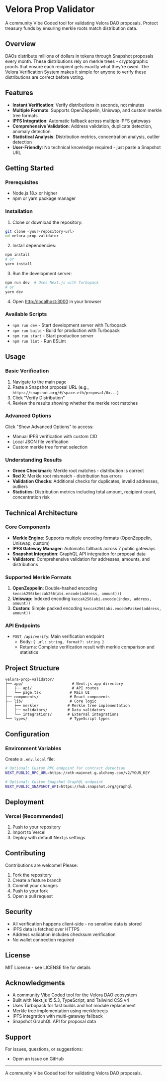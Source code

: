 # Velora Prop Validator

A community Vibe Coded tool for validating Velora DAO proposals. Protect treasury funds by ensuring merkle roots match distribution data.

## Overview

DAOs distribute millions of dollars in tokens through Snapshot proposals every month. These distributions rely on merkle trees - cryptographic proofs that ensure each recipient gets exactly what they're owed. The Velora Verification System makes it simple for anyone to verify these distributions are correct before voting.

## Features

- **Instant Verification**: Verify distributions in seconds, not minutes
- **Multiple Formats**: Supports OpenZeppelin, Uniswap, and custom merkle tree formats
- **IPFS Integration**: Automatic fallback across multiple IPFS gateways
- **Comprehensive Validation**: Address validation, duplicate detection, anomaly detection
- **Statistical Analysis**: Distribution metrics, concentration analysis, outlier detection
- **User-Friendly**: No technical knowledge required - just paste a Snapshot URL

## Getting Started

### Prerequisites

- Node.js 18.x or higher
- npm or yarn package manager

### Installation

1. Clone or download the repository:
```bash
git clone <your-repository-url>
cd velora-prop-validator
```

2. Install dependencies:
```bash
npm install
# or
yarn install
```

3. Run the development server:
```bash
npm run dev  # Uses Next.js with Turbopack
# or
yarn dev
```

4. Open [http://localhost:3000](http://localhost:3000) in your browser

### Available Scripts

- `npm run dev` - Start development server with Turbopack
- `npm run build` - Build for production with Turbopack  
- `npm run start` - Start production server
- `npm run lint` - Run ESLint

## Usage

### Basic Verification

1. Navigate to the main page
2. Paste a Snapshot proposal URL (e.g., `https://snapshot.org/#/space.eth/proposal/0x...`)
3. Click "Verify Distribution"
4. Review the results showing whether the merkle root matches

### Advanced Options

Click "Show Advanced Options" to access:
- Manual IPFS verification with custom CID
- Local JSON file verification
- Custom merkle tree format selection

### Understanding Results

- **Green Checkmark**: Merkle root matches - distribution is correct
- **Red X**: Merkle root mismatch - distribution has errors
- **Validation Checks**: Additional checks for duplicates, invalid addresses, outliers
- **Statistics**: Distribution metrics including total amount, recipient count, concentration risk

## Technical Architecture

### Core Components

- **Merkle Engine**: Supports multiple encoding formats (OpenZeppelin, Uniswap, custom)
- **IPFS Gateway Manager**: Automatic fallback across 7 public gateways
- **Snapshot Integration**: GraphQL API integration for proposal data
- **Validators**: Comprehensive validation for addresses, amounts, and distributions

### Supported Merkle Formats

1. **OpenZeppelin**: Double-hashed encoding `keccak256(keccak256(abi.encode(address, amount)))`
2. **Uniswap**: Indexed encoding `keccak256(abi.encode(index, address, amount))`
3. **Custom**: Simple packed encoding `keccak256(abi.encodePacked(address, amount))`

### API Endpoints

- `POST /api/verify`: Main verification endpoint
  - Body: `{ url: string, format?: string }`
  - Returns: Complete verification result with merkle comparison and statistics

## Project Structure

```
velora-prop-validator/
├── app/                      # Next.js app directory
│   ├── api/                  # API routes
│   └── page.tsx             # Main UI
├── components/              # React components
├── lib/                     # Core logic
│   ├── merkle/             # Merkle tree implementation
│   ├── validators/         # Data validators
│   └── integrations/       # External integrations
└── types/                   # TypeScript types
```

## Configuration

### Environment Variables

Create a `.env.local` file:

```bash
# Optional: Custom RPC endpoint for contract detection
NEXT_PUBLIC_RPC_URL=https://eth-mainnet.g.alchemy.com/v2/YOUR_KEY

# Optional: Custom Snapshot GraphQL endpoint
NEXT_PUBLIC_SNAPSHOT_API=https://hub.snapshot.org/graphql
```


## Deployment

### Vercel (Recommended)

1. Push to your repository
2. Import to Vercel
3. Deploy with default Next.js settings

## Contributing

Contributions are welcome! Please:

1. Fork the repository
2. Create a feature branch
3. Commit your changes
4. Push to your fork
5. Open a pull request

## Security

- All verification happens client-side - no sensitive data is stored
- IPFS data is fetched over HTTPS
- Address validation includes checksum verification
- No wallet connection required

## License

MIT License - see LICENSE file for details

## Acknowledgments

- A community Vibe Coded tool for the Velora DAO ecosystem
- Built with Next.js 15.5.3, TypeScript, and Tailwind CSS v4
- Uses Turbopack for fast builds and hot module replacement
- Merkle tree implementation using merkletreejs
- IPFS integration with multi-gateway fallback
- Snapshot GraphQL API for proposal data

## Support

For issues, questions, or suggestions:
- Open an issue on GitHub

---

A community Vibe Coded tool for validating Velora DAO proposals.
